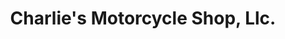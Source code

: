 ---
title: "Charlie's Motorcycle Shop, Llc."
url: /boerne/charlies-motorcycle-shop-llc/
shop: Motorrad
---